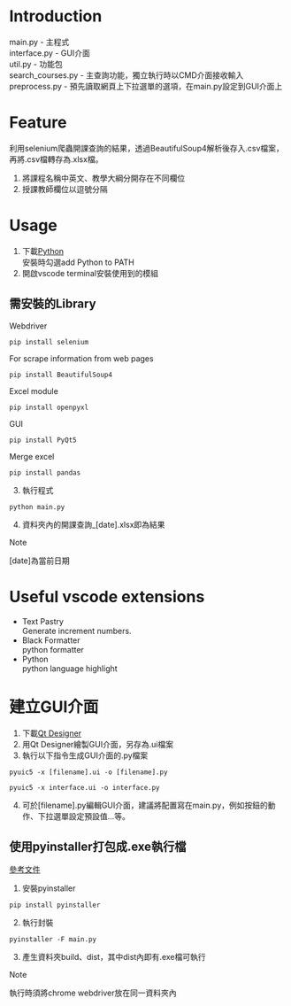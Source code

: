 # Introduction
main.py - 主程式  
interface.py - GUI介面  
util.py - 功能包  
search_courses.py - 主查詢功能，獨立執行時以CMD介面接收輸入  
preprocess.py - 預先讀取網頁上下拉選單的選項，在main.py設定到GUI介面上
# Feature
利用selenium爬蟲開課查詢的結果，透過BeautifulSoup4解析後存入.csv檔案，再將.csv檔轉存為.xlsx檔。  
1. 將課程名稱中英文、教學大綱分開存在不同欄位
2. 授課教師欄位以逗號分隔
# Usage
1. 下載[Python](https://www.python.org/downloads/)  
  安裝時勾選add Python to PATH
2. 開啟vscode terminal安裝使用到的模組  

## 需安裝的Library
Webdriver
```
pip install selenium
```
For scrape information from web pages
```
pip install BeautifulSoup4
```
Excel module
```
pip install openpyxl
```
GUI
```
pip install PyQt5
```
Merge excel
```
pip install pandas
```

3. 執行程式  
```
python main.py
```
4. 資料夾內的開課查詢_[date].xlsx即為結果  
> [!Note] 
> [date]為當前日期
# Useful vscode extensions
- Text Pastry  
  Generate increment numbers.
- Black Formatter  
  python formatter
- Python  
  python language highlight
  

# 建立GUI介面
1. 下載[Qt Designer](https://build-system.fman.io/qt-designer-download)  
2. 用Qt Designer繪製GUI介面，另存為.ui檔案  
3. 執行以下指令生成GUI介面的.py檔案
```
pyuic5 -x [filename].ui -o [filename].py
```
```
pyuic5 -x interface.ui -o interface.py
```
4. 可於[filename].py編輯GUI介面，建議將配置寫在main.py，例如按鈕的動作、下拉選單設定預設值...等。
## 使用pyinstaller打包成.exe執行檔
[參考文件](https://medium.com/pyladies-taiwan/python-%E5%B0%87python%E6%89%93%E5%8C%85%E6%88%90exe%E6%AA%94-32a4bacbe351)
1. 安裝pyinstaller
```
pip install pyinstaller
```
2. 執行封裝
```
pyinstaller -F main.py
```
3. 產生資料夾build、dist，其中dist內即有.exe檔可執行
> [!Note]
> 執行時須將chrome webdriver放在同一資料夾內